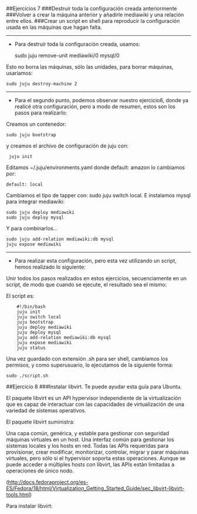 ##Ejercicios 7
###Destruir toda la configuración creada anteriormente
###Volver a crear la máquina anterior y añadirle mediawiki y una relación entre ellos.
###Crear un script en shell para reproducir la configuración usada en las máquinas que hagan falta.

***
*   Para destruir toda la configuración creada, usamos:

    sudo juju remove-unit mediawiki/0 mysql/0
    
Esto no borra las máquinas, sólo las unidades, para borrar máquinas, usaríamos:

    sudo juju destroy-machine 2
    

***
*   Para el segundo punto, podemos observar nuestro ejercicio6, donde ya realicé otra configuración, pero a modo de resumen, estos son los pasos para realizarlo:

Creamos un contenedor:

    sudo juju bootstrap
  
y creamos el archivo de configuración de juju con:

     juju init
  
Editamos ~/.juju/environments.yaml donde default: amazon lo cambiamos por:

    default: local
  
Cambiamos el tipo de tapper con: sudo juju switch local. E instalamos mysql para integrar mediawiki:

    sudo juju deploy mediawiki
    sudo juju deploy mysql
  
  
Y para combinarlos...

    sudo juju add-relation mediawiki:db mysql
    juju expose mediawiki 
  
  
***
*   Para realizar esta configuración, pero esta vez utilizando un script, hemos realizado lo siguiente:

Unir todos los pasos realizados en estos ejercicios, secuenciamente en un script, de modo que cuando se ejecute, el resultado sea el mismo:

El script es:

        #!/bin/bash
        juju init
        juju switch local 
        juju bootstrap 
        juju deploy mediawiki
        juju deploy mysql 
        juju add-relation mediawiki:db mysql 
        juju expose mediawiki 
        juju status 
    
Una vez guardado con extensión .sh para ser shell, cambiamos los permisos, y como superusuario, lo ejecutamos de la siguiente forma:

    sudo ./script.sh
    

##Ejercicio 8
###Instalar libvirt. Te puede ayudar esta guía para Ubuntu.

El paquete libvirt es un API hypervisor independiente de la virtualización que es capaz de interactuar con las capacidades de virtualización de una variedad de sistemas operativos.

El paquete libvirt suministra:

Una capa común, genérica, y estable para gestionar con seguridad máquinas virtuales en un host.
Una interfaz común para gestionar los sistemas locales y los hosts en red.
Todas las APIs requeridas para provisionar, crear modificar, monitorizar, controlar, migrar y parar máquinas virtuales, pero sólo si el hypervisor soporta estas operaciones. Aunque se puede acceder a múltiples hosts con libvirt, las APIs están limitadas a operaciones de único nodo.

(http://docs.fedoraproject.org/es-ES/Fedora/18/html/Virtualization_Getting_Started_Guide/sec_libvirt-libvirt-tools.html)


Para instalar libvirt:
